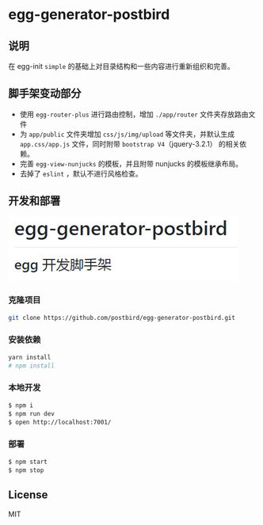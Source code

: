 # egg-generator-postbird

## 说明

在 egg-init `simple` 的基础上对目录结构和一些内容进行重新组织和完善。

## 脚手架变动部分

- 使用 `egg-router-plus` 进行路由控制，增加 `./app/router` 文件夹存放路由文件
- 为 `app/public` 文件夹增加 `css/js/img/upload` 等文件夹，并默认生成 `app.css/app.js` 文件，同时附带 `bootstrap V4`（jquery-3.2.1） 的相关依赖。
- 完善 `egg-view-nunjucks` 的模板，并且附带 nunjucks 的模板继承布局。
- 去掉了 `eslint` ，默认不进行风格检查。


## 开发和部署

![./app/public/img/demo.jpg](./app/public/img/demo.jpg)

### 克隆项目

```bash
git clone https://github.com/postbird/egg-generator-postbird.git
```
### 安装依赖

```bash
yarn install
# npm install 
```

### 本地开发

```bash
$ npm i
$ npm run dev
$ open http://localhost:7001/
```

### 部署

```bash
$ npm start
$ npm stop
```

## License

MIT


